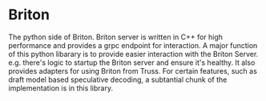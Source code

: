 # Briton

The python side of Briton. Briton server is written in C++ for high performance
and provides a grpc endpoint for interaction. A major function of this python
libarary is to provide easier interaction with the Briton Server. e.g. there's
logic to startup the Briton server and ensure it's healthy. It also provides
adapters for using Briton from Truss. For certain features, such as draft model
based speculative decoding, a subtantial chunk of the implementation is in this
library.
